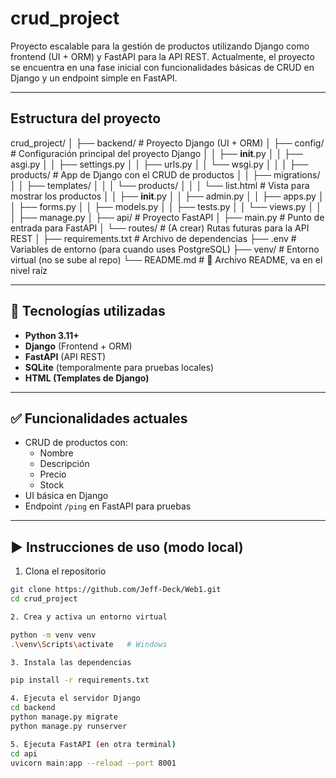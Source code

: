 # crud_project

Proyecto escalable para la gestión de productos utilizando Django como frontend (UI + ORM) y FastAPI para la API REST. Actualmente, el proyecto se encuentra en una fase inicial con funcionalidades básicas de CRUD en Django y un endpoint simple en FastAPI.

---

## Estructura del proyecto
crud_project/
│
├── backend/                        # Proyecto Django (UI + ORM)
│   ├── config/                    # Configuración principal del proyecto Django
│   │   ├── __init__.py
│   │   ├── asgi.py
│   │   ├── settings.py
│   │   ├── urls.py
│   │   └── wsgi.py
│   │
│   ├── products/                  # App de Django con el CRUD de productos
│   │   ├── migrations/
│   │   ├── templates/
│   │   │   └── products/
│   │   │       └── list.html     # Vista para mostrar los productos
│   │   ├── __init__.py
│   │   ├── admin.py
│   │   ├── apps.py
│   │   ├── forms.py
│   │   ├── models.py
│   │   ├── tests.py
│   │   └── views.py
│   │
│   ├── manage.py
│
├── api/                            # Proyecto FastAPI
│   ├── main.py                    # Punto de entrada para FastAPI
│   └── routes/                    # (A crear) Rutas futuras para la API REST
│
├── requirements.txt               # Archivo de dependencias
├── .env                           # Variables de entorno (para cuando uses PostgreSQL)
├── venv/                          # Entorno virtual (no se sube al repo)
└── README.md                      # 📍 Archivo README, va en el nivel raíz

---

## 🚀 Tecnologías utilizadas

- **Python 3.11+**
- **Django** (Frontend + ORM)
- **FastAPI** (API REST)
- **SQLite** (temporalmente para pruebas locales)
- **HTML (Templates de Django)**

---

## ✅ Funcionalidades actuales

- CRUD de productos con:
  - Nombre
  - Descripción
  - Precio
  - Stock
- UI básica en Django
- Endpoint `/ping` en FastAPI para pruebas

---

## ▶️ Instrucciones de uso (modo local)

1. Clona el repositorio

```bash
git clone https://github.com/Jeff-Deck/Web1.git
cd crud_project

2. Crea y activa un entorno virtual

python -m venv venv
.\venv\Scripts\activate   # Windows

3. Instala las dependencias

pip install -r requirements.txt

4. Ejecuta el servidor Django
cd backend
python manage.py migrate
python manage.py runserver

5. Ejecuta FastAPI (en otra terminal)
cd api
uvicorn main:app --reload --port 8001

